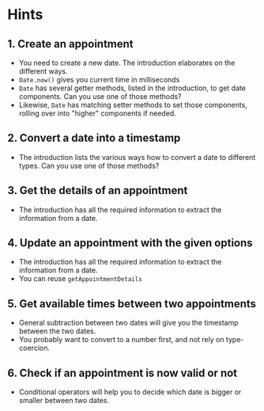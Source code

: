 # Hints

## 1. Create an appointment

- You need to create a new date. The introduction elaborates on the different ways.
- `Date.now()` gives you current time in milliseconds
- `Date` has several getter methods, listed in the introduction, to get date components. Can you use one of those methods?
- Likewise, `Date` has matching setter methods to set those components, rolling over into "higher" components if needed.

## 2. Convert a date into a timestamp

- The introduction lists the various ways how to convert a date to different types. Can you use one of those methods?

## 3. Get the details of an appointment

- The introduction has all the required information to extract the information from a date.

## 4. Update an appointment with the given options

- The introduction has all the required information to extract the information from a date.
- You can reuse `getAppointmentDetails`

## 5. Get available times between two appointments

- General subtraction between two dates will give you the timestamp between the two dates.
- You probably want to convert to a number first, and not rely on type-coercion.

## 6. Check if an appointment is now valid or not

- Conditional operators will help you to decide which date is bigger or smaller between two dates.